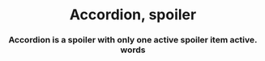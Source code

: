 <h1 align="center">Accordion, spoiler</h1>
<h3 align="center">Accordion is a spoiler with only one active spoiler item active. words</h3>